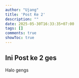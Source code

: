 ```yaml
---
author: "Ujang"
title: 'Post Ke 2'
description: ""
date: 2025-05-30T16:33:35+07:00
tags: []
comments: true
showToc: true
---
```


## Ini Post ke 2 ges

Halo gengs
